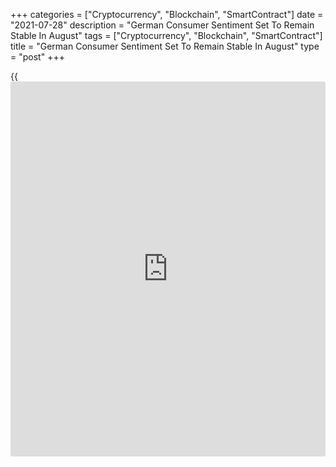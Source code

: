 +++
categories = ["Cryptocurrency", "Blockchain", "SmartContract"]
date = "2021-07-28"
description = "German Consumer Sentiment Set To Remain Stable In August"
tags = ["Cryptocurrency", "Blockchain", "SmartContract"]
title = "German Consumer Sentiment Set To Remain Stable In August"
type = "post"
+++

{{<iframe id="large-banner" src="https://www.bounty.group/#slide=15.0" width="100%" height="600" scrolling="no" style="border: 0px solid rgb(216, 221, 230); border-radius: 3px;">}}

Germany's consumer confidence is set to remain unchanged in August as
the weakness in economic and income expectations were offset by the
improvement in the propensity to buy, survey results from the market
research group GfK showed on Wednesday.

The forward-looking consumer sentiment held steady at -0.3 in August.
Economists had forecast the index to improve to +1.0.

Rolf Bürkl, GfK consumer expert said the phase of falling incidences has
come to an end and the number of infections is rising again.

In addition, the dynamism of vaccination has lately decreased
significantly despite the availability of sufficient vaccines, Bürkl
added. This is currently preventing a further significant rise in
consumer sentiment.

Among components of consumer confidence, both economic and income
expectations recorded moderate losses in July after strong increase in
June, while the propensity to buy increased again slightly.

The economic expectations index dropped 3.8 points to 54.6 in July from
a 10-year high. Consumers expect the German [economy][1] to continue
growing. Private consumption will increasingly contribute to the
positive development, GfK noted.

The income expectations indicator fell 5.1 points to 29 in July. Rising
consumer price inflation weighed on income outlook of consumers.  
  
In contrast to economic and income expectations, the propensity to buy
increased slightly by 1.4 points to 14.8 in July.

The survey was conducted between July 1 and 12. The results are an
excerpt from the study "GfK Consumer Climate MAXX" and are based on
around 2,000 consumer interviews carried out on behalf of the EU
Commission.

For comments and feedback [contact](https://www.playgroundfx.com/contact/): editorial@rtt[news](https://www.letsplayfx.com/blog/forex-news-website/).com

[Economic News][1]

 **What parts of the world are seeing the best (and worst) economic
performances lately? Click[here][2] to check out our [Econ Scorecard][2]
and find out! See up-to-the-moment [ranking](https://www.playgroundfx.com/blog/crypto-exchange-ranking/)s for the best and worst
performers in [GDP][3], [unemployment rate][4], [inflation][2] and much
more.**

   1. www.rtt[news](https://www.letsplayfx.com/blog/forex-news-website/).com/Content/EconomicNews.aspx
   2. www.rtt[news](https://www.letsplayfx.com/blog/forex-news-website/).com/economic-scorecard/world-rank/CPI/highest-performance.aspx
   3. www.rtt[news](https://www.letsplayfx.com/blog/forex-news-website/).com/economic-scorecard/world-rank/GDP/highest-performance.aspx
   4. www.rtt[news](https://www.letsplayfx.com/blog/forex-news-website/).com/economic-scorecard/world-rank/unemployment-rate/lowest-performance.aspx